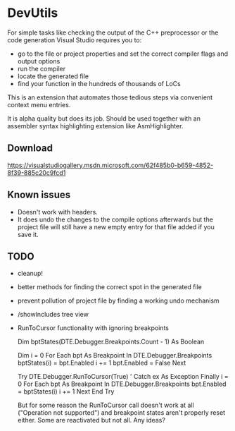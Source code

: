 DevUtils
========

For simple tasks like checking the output of the C++ preprocessor or the code generation Visual Studio requires you to:
- go to the file or project properties and set the correct compiler flags and output options
- run the compiler
- locate the generated file
- find your function in the hundreds of thousands of LoCs

This is an extension that automates those tedious steps via convenient context menu entries.

It is alpha quality but does its job.
Should be used together with an assembler syntax highlighting extension like AsmHighlighter.

Download
--------
https://visualstudiogallery.msdn.microsoft.com/62f485b0-b659-4852-8f39-885c20c9fcd1

Known issues
------------

- Doesn't work with headers.
- It does undo the changes to the compile options afterwards but the project file will still have a new empty entry for that file added if you save it.


TODO
----
- cleanup!
- better methods for finding the correct spot in the generated file
- prevent pollution of project file by finding a working undo mechanism
- /showIncludes tree view
- RunToCursor functionality with ignoring breakpoints


    Dim bptStates(DTE.Debugger.Breakpoints.Count - 1) As Boolean


    Dim i = 0
    For Each bpt As Breakpoint In DTE.Debugger.Breakpoints
        bptStates(i) = bpt.Enabled
        i += 1
        bpt.Enabled = False
    Next

    Try
        DTE.Debugger.RunToCursor(True)
        '       Catch ex As Exception
    Finally
        i = 0
        For Each bpt As Breakpoint In DTE.Debugger.Breakpoints
            bpt.Enabled = bptStates(i)
            i += 1
        Next
    End Try
	
	
	But for some reason the RunToCursor call doesn't work at all ("Operation not supported") and breakpoint states aren't properly reset either. Some are reactivated but not all. Any ideas?